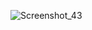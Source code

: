 ![Screenshot_43](https://user-images.githubusercontent.com/72028645/216695134-92ba8790-dba2-4550-be4e-bbf393f0e078.png)

